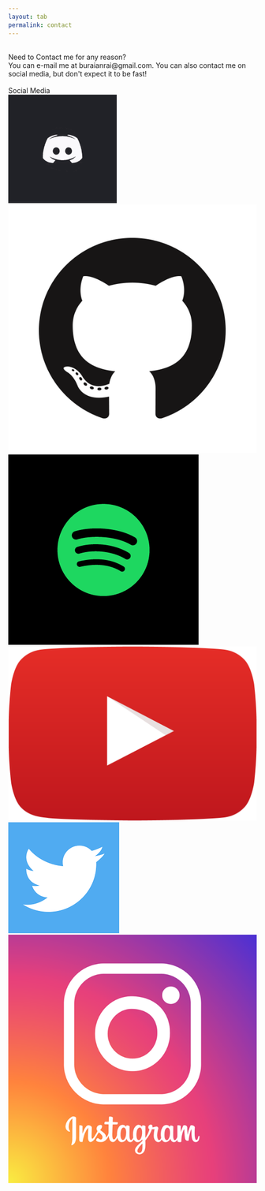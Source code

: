 ```yaml
---
layout: tab
permalink: contact
---
```


<div class="row">


<div class="card shadow p-3 mb-5 col-md-5 black">
<br>
<div class="card-title">
Need to Contact me for any reason?
</div>
<div class="card-body">
You can e-mail me at buraianrai@gmail.com. You can also contact me on social media, but don't expect it to be fast!
<br>
</div> 
</div>


<div class="card shadow p-3 mb-5 col-md-6 black">
<br>
<div class="card-title">
Social Media
</div>
<div class="card-body" style="display: inline;">
<a href="https://discord.gg/Ecv4Jx9" target="_blank"> <img src="img/discord.gif" class="media rounded-circle"></a>
<a href="https://github.com/bryanlai00" target="_blank"><img src="img/github.png" class="media rounded-circle"></a>
<a href="https://open.spotify.com/playlist/5wOebJhfaJGhxpNIkU1VLM" target="_blank"><img src="img/spotify.png" class="media rounded-circle"></a>
<a href="https://www.youtube.com/channel/UC_jS4UEAZ2evCsqC8h6mq4Q?view_as=subscriber" target="_blank"><img src="img/youtube.png" class="media rounded-circle" href="https://www.youtube.com/channel/UC_jS4UEAZ2evCsqC8h6mq4Q?view_as=subscriber"></a>
<a href="https://twitter.com/Gnarzys" target="_blank"><img src="img/twitter.png" class="media rounded-circle" href="https://twitter.com/Gnarzys"></a>
<a href="https://www.instagram.com/bry.laii/?hl=en" target="_blank"><img src="img/instagram.png" class="media rounded-circle"></a>
<br>
</div> 
</div>

